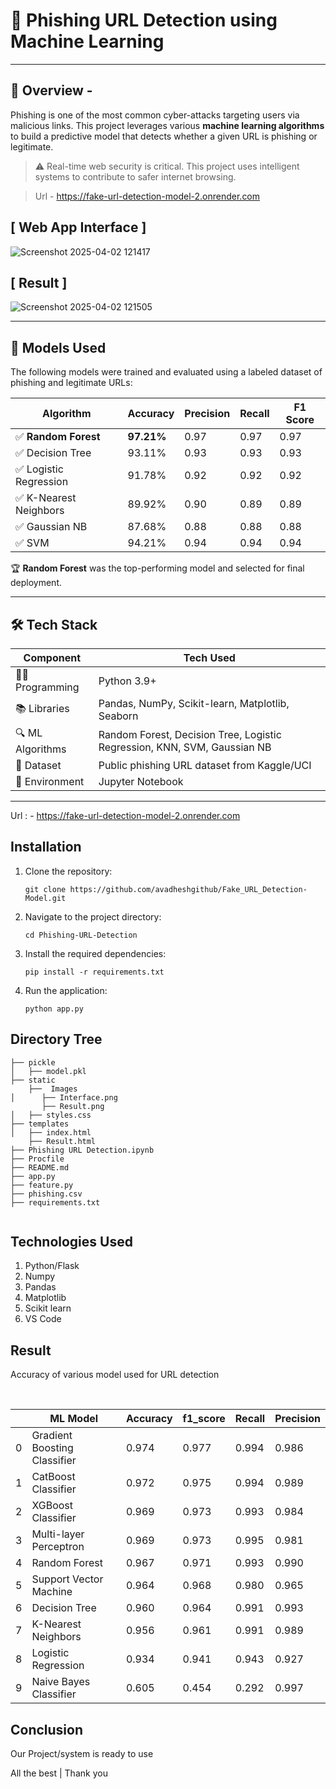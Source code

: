 # 🎯 Phishing URL Detection using Machine Learning

---
## 📌 Overview - 

Phishing is one of the most common cyber-attacks targeting users via malicious links. This project leverages various **machine learning algorithms** to build a predictive model that detects whether a given URL is phishing or legitimate.

> ⚠️ Real-time web security is critical. This project uses intelligent systems to contribute to safer internet browsing.

> Url - https://fake-url-detection-model-2.onrender.com

## [ Web App Interface ]

![Screenshot 2025-04-02 121417](https://github.com/user-attachments/assets/239f67d8-04b1-4d50-8ff7-a642422d09a7)

## [ Result ]

![Screenshot 2025-04-02 121505](https://github.com/user-attachments/assets/202ff6d8-9939-4f05-940b-96e53c8c4e46)


---

## 🧠 Models Used

The following models were trained and evaluated using a labeled dataset of phishing and legitimate URLs:

| Algorithm               | Accuracy    | Precision   | Recall      | F1 Score    |
|------------------------|-------------|-------------|-------------|-------------|
| ✅ **Random Forest**        | **97.21%**   | 0.97        | 0.97        | 0.97        |
| ✅ Decision Tree         | 93.11%      | 0.93        | 0.93        | 0.93        |
| ✅ Logistic Regression   | 91.78%      | 0.92        | 0.92        | 0.92        |
| ✅ K-Nearest Neighbors   | 89.92%      | 0.90        | 0.89        | 0.89        |
| ✅ Gaussian NB           | 87.68%      | 0.88        | 0.88        | 0.88        |
| ✅ SVM                   | 94.21%      | 0.94        | 0.94        | 0.94        |

🏆 **Random Forest** was the top-performing model and selected for final deployment.

---

## 🛠️ Tech Stack

| Component         | Tech Used             |
|------------------|-----------------------|
| 👩‍💻 Programming    | Python 3.9+            |
| 📚 Libraries      | Pandas, NumPy, Scikit-learn, Matplotlib, Seaborn |
| 🔍 ML Algorithms  | Random Forest, Decision Tree, Logistic Regression, KNN, SVM, Gaussian NB |
| 📁 Dataset        | Public phishing URL dataset from Kaggle/UCI |
| 📓 Environment    | Jupyter Notebook      |

---

Url : - https://fake-url-detection-model-2.onrender.com



## Installation

1. Clone the repository:

   ```shell
   git clone https://github.com/avadheshgithub/Fake_URL_Detection-Model.git

2. Navigate to the project directory:

   ```shell
   cd Phishing-URL-Detection

3. Install the required dependencies:

   ```shell
   pip install -r requirements.txt
   
4. Run the application:

   ```shell
   python app.py

## Directory Tree 
```
├── pickle
│   ├── model.pkl
├── static
    ├──  Images
│      ├── Interface.png
       ├── Result.png
│   ├── styles.css
├── templates
│   ├── index.html
    ├── Result.html
├── Phishing URL Detection.ipynb
├── Procfile
├── README.md
├── app.py
├── feature.py
├── phishing.csv
├── requirements.txt


```

## Technologies Used

1. Python/Flask
2. Numpy
3. Pandas
4. Matplotlib
5. Scikit learn
6. VS Code


## Result

Accuracy of various model used for URL detection
<br>

<br>

||ML Model|	Accuracy|  	f1_score|	Recall|	Precision|
|---|---|---|---|---|---|
0|	Gradient Boosting Classifier|	0.974|	0.977|	0.994|	0.986|
1|	CatBoost Classifier|	        0.972|	0.975|	0.994|	0.989|
2|	XGBoost Classifier| 	        0.969|	0.973|	0.993|	0.984|
3|	Multi-layer Perceptron|	        0.969|	0.973|	0.995|	0.981|
4|	Random Forest|	                0.967|	0.971|	0.993|	0.990|
5|	Support Vector Machine|	        0.964|	0.968|	0.980|	0.965|
6|	Decision Tree|      	        0.960|	0.964|	0.991|	0.993|
7|	K-Nearest Neighbors|        	0.956|	0.961|	0.991|	0.989|
8|	Logistic Regression|        	0.934|	0.941|	0.943|	0.927|
9|	Naive Bayes Classifier|     	0.605|	0.454|	0.292|	0.997|




## Conclusion
Our Project/system is ready to use

All the best | Thank you
